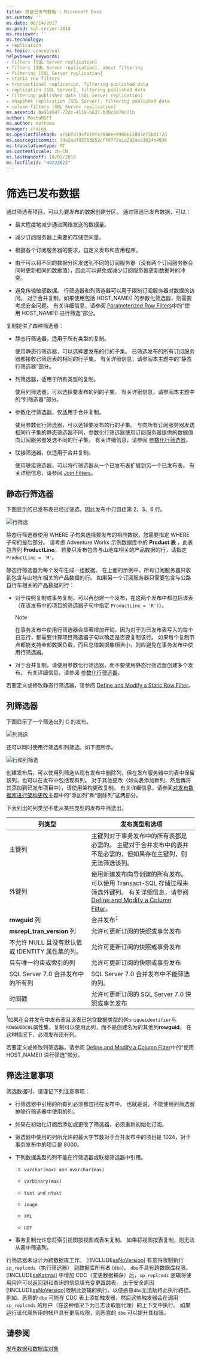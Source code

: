 ```yaml
---
title: 筛选已发布数据 | Microsoft Docs
ms.custom: ''
ms.date: 06/14/2017
ms.prod: sql-server-2014
ms.reviewer: ''
ms.technology:
- replication
ms.topic: conceptual
helpviewer_keywords:
- filters [SQL Server replication]
- filters [SQL Server replication], about filtering
- filtering [SQL Server replication]
- static row filters
- transactional replication, filtering published data
- replication [SQL Server], filtering published data
- filtering published data [SQL Server replication]
- snapshot replication [SQL Server], filtering published data
- column filters [SQL Server replication]
ms.assetid: 8a914947-72dc-4119-b631-b39c8070c71b
author: MashaMSFT
ms.author: mathoma
manager: craigg
ms.openlocfilehash: ac56fd795f819fe308dee9980e12883e73b0172d
ms.sourcegitcommit: 3da2edf82763852cff6772a1a282ace3034b4936
ms.translationtype: MT
ms.contentlocale: zh-CN
ms.lasthandoff: 10/02/2018
ms.locfileid: "48222622"
---
```

# <a name="filter-published-data"></a>筛选已发布数据
  通过筛选表项目，可以为要发布的数据创建分区。 通过筛选已发布数据，可以：  
  
-   最大程度地减少通过网络发送的数据量。  
  
-   减少订阅服务器上需要的存储空间量。  
  
-   根据各个订阅服务器的要求，自定义发布和应用程序。  
  
-   由于可以将不同的数据分区发送到不同的订阅服务器（没有两个订阅服务器会同时更新相同的数据值），因此可以避免或减少订阅服务器更新数据时的冲突。  
  
-   避免传输敏感数据。 行筛选器和列筛选器可以用于限制订阅服务器对数据的访问。 对于合并复制，如果使用包括 HOST_NAME() 的参数化筛选器，则需要考虑安全问题。 有关详细信息，请参阅 [Parameterized Row Filters](../merge/parameterized-filters-parameterized-row-filters.md)中的“使用 HOST_NAME() 进行筛选”部分。  
  
 复制提供了四种筛选器：  
  
-   静态行筛选器，适用于所有类型的复制。  
  
     使用静态行筛选器，可以选择要发布的行的子集。 已筛选发布的所有订阅服务器都接收已筛选表的相同的行子集。 有关详细信息，请参阅本主题中的“静态行筛选器”部分。  
  
-   列筛选器，适用于所有类型的复制。  
  
     使用列筛选器，可以选择要发布的列的子集。 有关详细信息，请参阅本主题中的“列筛选器”部分。  
  
-   参数化行筛选器，仅适用于合并复制。  
  
     使用参数化行筛选器，可以选择要发布的行的子集。 与向所有订阅服务器发送相同行子集的静态筛选器不同，参数化行筛选器使用订阅服务器提供的数据值向订阅服务器发送不同的行子集。 有关详细信息，请参阅 [参数化行筛选器](../merge/parameterized-filters-parameterized-row-filters.md)。  
  
-   联接筛选器，仅适用于合并复制。  
  
     使用联接筛选器，可以将行筛选器从一个已发布表扩展到另一个已发布表。 有关详细信息，请参阅 [Join Filters](../merge/join-filters.md)。  
  
## <a name="static-row-filters"></a>静态行筛选器  
 下图显示的已发布表已经过筛选，因此发布中只包括第 2、3、6 行。  
  
 ![行筛选](../media/repl-16.gif "行筛选")  
  
 静态行筛选器使用 WHERE 子句来选择要发布的相应数据，您需要指定 WHERE 子句的最后部分。 请考虑 Adventure Works 示例数据库中的 **Product 表** ，此表包含列 **ProductLine**。 若要只发布包含与山地车相关的产品数据的行，请指定 `ProductLine = 'M'`。  
  
 静态行筛选器为每个发布生成一组数据。 在上面的示例中，所有订阅服务器只收到包含与山地车相关的产品数据的行。 如果另一个订阅服务器只需要包含与公路自行车相关的产品数据的行：  
  
-   对于快照复制或事务复制，可以再创建一个发布，在这两个发布中都包括该表（在该发布中的项目的筛选器子句中指定 `ProductLine = 'R')`）。  
  
    > [!NOTE]  
    >  在事务发布中使用行筛选器会显著增加开销，因为对于为已发布表写入的每个日志行，都需要计算项目筛选器子句以确定是否要复制该行。 如果每个复制节点都能支持全部数据负载，而且总体数据集相当小，则应避免在事务发布中使用行筛选器。  
  
-   对于合并复制，请使用参数化行筛选器，而不要使用静态行筛选器创建多个发布。 有关详细信息，请参阅 [参数化行筛选器](../merge/parameterized-filters-parameterized-row-filters.md)。  
  
 若要定义或修改静态行筛选器，请参阅 [Define and Modify a Static Row Filter](define-and-modify-a-static-row-filter.md)。  
  
## <a name="column-filters"></a>列筛选器  
 下图显示了一个筛选出列 C 的发布。  
  
 ![列筛选](../media/repl-17.gif "列筛选")  
  
 还可以同时使用行筛选和列筛选，如下图所示。  
  
 ![行和列筛选](../media/repl-18.gif "行和列筛选")  
  
 创建发布后，可以使用列筛选从现有发布中删除列，但在发布服务器中的表中保留该列，也可以在发布中包括现有列。 对于其他更改（如向表添加新列，然后再将其添加到已发布项目中），请使用架构更改复制。 有关详细信息，请参阅[对发布数据库进行架构更改](make-schema-changes-on-publication-databases.md)主题中的“添加列”和“删除列”这两部分。  
  
 下表列出的列类型不能从某些类型的发布中筛选出。  
  
|列类型|发布类型和选项|  
|-----------------|-------------------------------------|  
|主键列|主键列对于事务发布中的所有表都是必需的。 主键对于合并发布中的表并不是必需的，但如果存在主键列，则无法筛选该列。|  
|外键列|使用新建发布向导创建的所有发布。 可以使用 Transact-SQL 存储过程来筛选外键列。 有关详细信息，请参阅 [Define and Modify a Column Filter](define-and-modify-a-column-filter.md)。|  
|**rowguid** 列|合并发布<sup>1</sup>|  
|**msrepl_tran_version** 列|允许可更新订阅的快照或事务发布|  
|不允许 NULL 且没有默认值或 IDENTITY 属性集的列。|允许可更新订阅的快照或事务发布|  
|具有唯一约束或索引的列|允许可更新订阅的快照或事务发布|  
|SQL Server 7.0 合并发布中的所有列|SQL Server 7.0 合并发布中不能筛选的列。|  
|时间戳|允许可更新订阅的 SQL Server 7.0 快照或事务发布|  
  
 <sup>1</sup>如果在合并发布中发布表且该表已包含数据类型的列`uniqueidentifier`与`ROWGUIDCOL`属性集，复制可以使用此列，而不是创建名为的其他列**rowguid**。 在这种情况下，必须发布现有列。  
  
 若要定义或修改列筛选器，请参阅 [Define and Modify a Column Filter](define-and-modify-a-column-filter.md)中的“使用 HOST_NAME() 进行筛选”部分。  
  
## <a name="filtering-considerations"></a>筛选注意事项  
 筛选数据时，请谨记下列注意事项：  
  
-   行筛选器中引用的所有列必须都包括在发布中。 也就是说，不能使用列筛选器排除行筛选器中使用的列。  
  
-   如果在初始化订阅后添加或更改了筛选器，必须重新初始化订阅。  
  
-   筛选器中使用的列所允许的最大字节数对于合并发布中的项目是 1024，对于事务发布中的项目是 8000。  
  
-   下列数据类型的列不能在行筛选器或联接筛选器中引用。  
  
    -   `varchar(max) and nvarchar(max)`  
  
    -   `varbinary(max)`  
  
    -   `text and ntext`  
  
    -   `image`  
  
    -   `XML`  
  
    -   `UDT`  
  
-   事务复制允许您将索引视图按视图或表来复制。 如果将视图按表复制，则无法从表中筛选列。  
  
 行筛选器未设计为跨数据库工作。 [!INCLUDE[ssNoVersion](../../../includes/ssnoversion-md.md)] 有意将限制执行`sp_replcmds`（执行筛选器） 到数据库所有者 (`dbo`)。 `dbo`不具有跨数据库权限。 [!INCLUDE[ssKatmai](../../../includes/sskatmai-md.md)] 中增加 CDC（变更数据捕获）后，`sp_replcmds` 逻辑将使用用户可以返回到和查询的信息填充变更跟踪表。 出于安全原因[!INCLUDE[ssNoVersion](../../../includes/ssnoversion-md.md)]限制此逻辑的执行，以便恶意`dbo`无法劫持此执行路径。 例如，恶意的 `dbo` 可能在 CDC 表上添加触发器，然后这些触发器会在调用 `sp_replcmds` 的用户（在这种情况下为日志读取器代理）的上下文中执行。  如果运行该代理所用的帐户具有更高权限，则恶意的 `dbo` 可以提升其权限。  
  
## <a name="see-also"></a>请参阅  
 [发布数据和数据库对象](publish-data-and-database-objects.md)  
  
  
